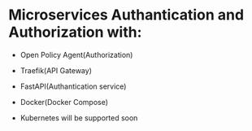 # Microservices Authantication and Authorization with:
  - Open Policy Agent(Authorization)
  - Traefik(API Gateway)
  - FastAPI(Authantication service)
  - Docker(Docker Compose)

  - Kubernetes will be supported soon
